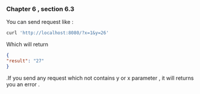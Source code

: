 ### Chapter 6 , section 6.3

You can send request like :

```sh
curl 'http://localhost:8080/?x=1&y=26'
```

Which will return 
```json
{
"result": "27"
}
```
.If you send any request which not contains y or x parameter , it will returns you an error .
